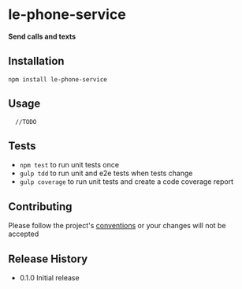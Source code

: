 le-phone-service
=========

**Send calls and texts**

## Installation

  `npm install le-phone-service`

## Usage

```
  //TODO
```

## Tests

* `npm test` to run unit tests once
* `gulp tdd` to run unit and e2e tests when tests change
* `gulp coverage` to run unit tests and create a code coverage report

## Contributing

Please follow the project's [conventions](https://github.com/castle-dev/le-phone-service/blob/develop/CONTRIBUTING.md) or your changes will not be accepted

## Release History

* 0.1.0 Initial release
